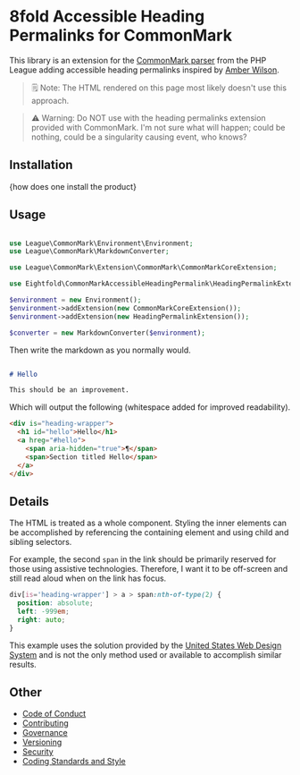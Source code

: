 # 8fold Accessible Heading Permalinks for CommonMark

This library is an extension for the [CommonMark parser](https://github.com/thephpleague/commonmark) from the PHP League adding accessible heading permalinks inspired by [Amber Wilson](https://amberwilson.co.uk/blog/are-your-anchor-links-accessible/).

> 🗒 Note: The HTML rendered on this page most likely doesn't use this approach.

> ⚠️ Warning: Do NOT use with the heading permalinks extension provided with CommonMark. I'm not sure what will happen; could be nothing, could be a singularity causing event, who knows?

## Installation

{how does one install the product}

## Usage

```php

use League\CommonMark\Environment\Environment;
use League\CommonMark\MarkdownConverter;

use League\CommonMark\Extension\CommonMark\CommonMarkCoreExtension;

use Eightfold\CommonMarkAccessibleHeadingPermalink\HeadingPermalinkExtension;

$environment = new Environment();
$environment->addExtension(new CommonMarkCoreExtension());
$environment->addExtension(new HeadingPermalinkExtension());

$converter = new MarkdownConverter($environment);
```

Then write the markdown as you normally would.

```markdown

# Hello

This should be an improvement.
```

Which will output the following (whitespace added for improved readability).

```html
<div is="heading-wrapper">
  <h1 id="hello">Hello</h1>
  <a hreg="#hello">
    <span aria-hidden="true">¶</span>
    <span>Section titled Hello</span>
  </a>
</div>
```

## Details

The HTML is treated as a whole component. Styling the inner elements can be accomplished by referencing the containing element and using child and sibling selectors.

For example, the second `span` in the link should be primarily reserved for those using assistive technologies. Therefore, I want it to be off-screen and still read aloud when on the link has focus.

```css
div[is='heading-wrapper'] > a > span:nth-of-type(2) {
  position: absolute;
  left: -999em;
  right: auto;
}
```

This example uses the solution provided by the [United States Web Design System](https://github.com/uswds/uswds/blob/1908d1391bc59410624ca1934cc70b7404e8f443/src/stylesheets/core/mixins/_screen-reader.scss) and is not the only method used or available to accomplish similar results.

## Other

- [Code of Conduct](https://github.com/8fold/commonmark-fluent-markdown/blob/main/.github/CODE_OF_CONDUCT.md)
- [Contributing](https://github.com/8fold/commonmark-accessible-heading-permalinks/blob/main/.github/CONTRIBUTING.md)
- [Governance](https://github.com/8fold/commonmark-accessible-heading-permalinks/blob/main/.github/GOVERNANCE.md)
- [Versioning](https://github.com/8fold/commonmark-accessible-heading-permalinks/blob/main/.github/VERSIONING.md)
- [Security](https://github.com/8fold/commonmark-accessible-heading-permalinks/blob/main/.github/SECURITY.md)
- [Coding Standards and Style](https://github.com/8fold/commonmark-accessible-heading-permalinks/blob/main/.github/coding-standards-and-styles.md)

